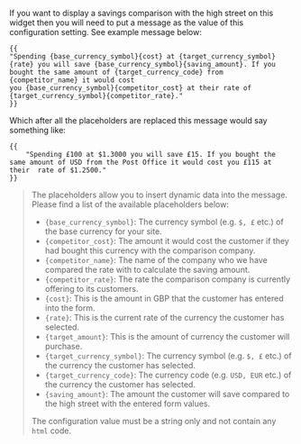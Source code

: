 If you want to display a savings comparison with the high street on this widget then you will need to put a message as
the value of this configuration setting. See example message below:

<pre><code class="language-none language-wrap">{{
"Spending {base_currency_symbol}{cost} at {target_currency_symbol}{rate} you will save {base_currency_symbol}{saving_amount}. If you bought the same amount of {target_currency_code} from {competitor_name} it would cost 
you {base_currency_symbol}{competitor_cost} at their rate of {target_currency_symbol}{competitor_rate}."
}}</code></pre>

Which after all the placeholders are replaced this message would say something like:

<pre><code class="language-none language-wrap">{{
    "Spending £100 at $1.3000 you will save £15. If you bought the same amount of USD from the Post Office it would cost you £115 at their  rate of $1.2500."
}}</code></pre>

<blockquote>
The placeholders allow you to insert dynamic data into the message. Please find a list of the available
placeholders below:

<ul class="list-disc ml-10">
    <li><code>{base_currency_symbol}</code>: The currency symbol (e.g. <code>$, £</code> etc.) of the base currency for your site.</li>
    <li><code>{competitor_cost}</code>: The amount it would cost the customer if they had bought this currency with the comparison company.</li>
    <li><code>{competitor_name}</code>: The name of the company who we have compared the rate with to calculate the saving amount.</li>
    <li><code>{competitor_rate}</code>: The rate the comparison company is currently offering to its customers.</li>
    <li><code>{cost}</code>: This is the amount in GBP that the customer has entered into the form.</li>
    <li><code>{rate}</code>: This is the current rate of the currency the customer has selected.</li>
    <li><code>{target_amount}</code>: This is the amount of currency the customer will purchase.</li>
    <li><code>{target_currency_symbol}</code>: The currency symbol (e.g. <code>$, £</code> etc.) of the currency the customer has selected.</li>
    <li><code>{target_currency_code}</code>: The currency code (e.g. <code>USD, EUR</code> etc.) of the currency the customer has selected.</li>
    <li><code>{saving_amount}</code>: The amount the customer will save compared to the high street with the entered form values.</li>
</ul>

The configuration value must be a string only and not contain any `html` code.
</blockquote>

